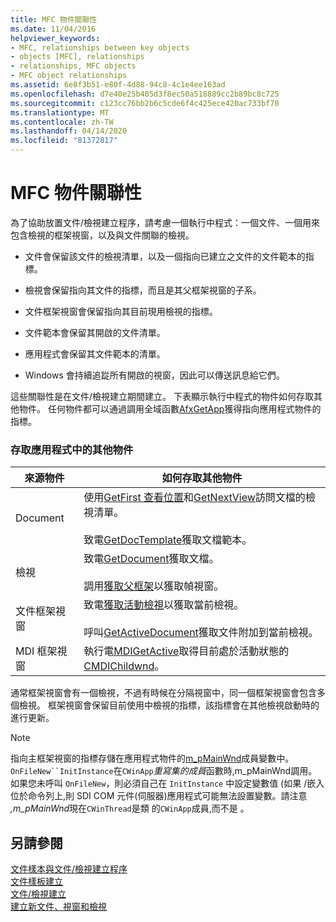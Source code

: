 ```yaml
---
title: MFC 物件關聯性
ms.date: 11/04/2016
helpviewer_keywords:
- MFC, relationships between key objects
- objects [MFC], relationships
- relationships, MFC objects
- MFC object relationships
ms.assetid: 6e8f3b51-e80f-4d88-94c8-4c1e4ee163ad
ms.openlocfilehash: d7e40e25b405d3f8ec50a518889cc2b89bc8c725
ms.sourcegitcommit: c123cc76bb2b6c5cde6f4c425ece420ac733bf70
ms.translationtype: MT
ms.contentlocale: zh-TW
ms.lasthandoff: 04/14/2020
ms.locfileid: "81372817"
---
```

# <a name="relationships-among-mfc-objects"></a>MFC 物件關聯性

為了協助放置文件/檢視建立程序，請考慮一個執行中程式：一個文件、一個用來包含檢視的框架視窗，以及與文件關聯的檢視。

- 文件會保留該文件的檢視清單，以及一個指向已建立之文件的文件範本的指標。

- 檢視會保留指向其文件的指標，而且是其父框架視窗的子系。

- 文件框架視窗會保留指向其目前現用檢視的指標。

- 文件範本會保留其開啟的文件清單。

- 應用程式會保留其文件範本的清單。

- Windows 會持續追踨所有開啟的視窗，因此可以傳送訊息給它們。

這些關聯性是在文件/檢視建立期間建立。 下表顯示執行中程式的物件如何存取其他物件。 任何物件都可以通過調用全域函數[AfxGetApp](../mfc/reference/application-information-and-management.md#afxgetapp)獲得指向應用程式物件的指標。

### <a name="gaining-access-to-other-objects-in-your-application"></a>存取應用程式中的其他物件

|來源物件|如何存取其他物件|
|-----------------|---------------------------------|
|Document|使用[GetFirst 查看位置](../mfc/reference/cdocument-class.md#getfirstviewposition)和[GetNextView](../mfc/reference/cdocument-class.md#getnextview)訪問文檔的檢視清單。<br /><br /> 致電[GetDocTemplate](../mfc/reference/cdocument-class.md#getdoctemplate)獲取文檔範本。|
|檢視|致電[GetDocument](../mfc/reference/cview-class.md#getdocument)獲取文檔。<br /><br /> 調用[獲取父框架](../mfc/reference/cwnd-class.md#getparentframe)以獲取幀視窗。|
|文件框架視窗|致電[獲取活動檢視](../mfc/reference/cframewnd-class.md#getactiveview)以獲取當前檢視。<br /><br /> 呼叫[GetActiveDocument](../mfc/reference/cframewnd-class.md#getactivedocument)獲取文件附加到當前檢視。|
|MDI 框架視窗|執行電[MDIGetActive](../mfc/reference/cmdiframewnd-class.md#mdigetactive)取得目前處於活動狀態的[CMDIChildwnd](../mfc/reference/cmdichildwnd-class.md)。|

通常框架視窗會有一個檢視，不過有時候在分隔視窗中，同一個框架視窗會包含多個檢視。 框架視窗會保留目前使用中檢視的指標，該指標會在其他檢視啟動時的進行更新。

> [!NOTE]
> 指向主框架視窗的指標存儲在應用程式物件的[m_pMainWnd](../mfc/reference/cwinthread-class.md#m_pmainwnd)成員變數中。 `OnFileNew``InitInstance`在`CWinApp`*重寫集的成員*函數時,m_pMainWnd調用。 如果您未呼叫 `OnFileNew`，則必須自己在 `InitInstance` 中設定變數值 (如果 /嵌入位於命令列上,則 SDI COM 元件(伺服器)應用程式可能無法設置變數。請注意 *,m_pMainWnd*現在`CWinThread`是類 的`CWinApp`成員,而不是 。

## <a name="see-also"></a>另請參閱

[文件樣本與文件/檢視建立程序](../mfc/document-templates-and-the-document-view-creation-process.md)<br/>
[文件樣板建立](../mfc/document-template-creation.md)<br/>
[文件/檢視建立](../mfc/document-view-creation.md)<br/>
[建立新文件、視窗和檢視](../mfc/creating-new-documents-windows-and-views.md)
